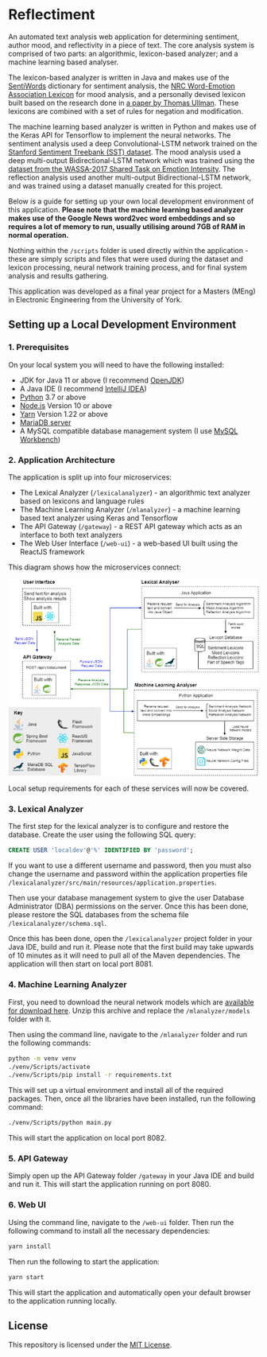 # Reflectiment
An automated text analysis web application for determining sentiment, author mood, and reflectivity in a piece of text. The core analysis system is comprised of two parts: an algorithmic, lexicon-based analyzer; and a machine learning based analyser.

The lexicon-based analyzer is written in Java and makes use of the <a href="https://hlt-nlp.fbk.eu/technologies/sentiwords">SentiWords</a> dictionary for sentiment analysis, the <a href="https://saifmohammad.com/WebPages/NRC-Emotion-Lexicon.htm">NRC Word-Emotion Association Lexicon</a> for mood analysis, and a personally devised lexicon built based on the research done in <a href="http://oro.open.ac.uk/48840/">a paper by Thomas Ullman</a>. These lexicons are combined with a set of rules for negation and modification.

The machine learning based analyzer is written in Python and makes use of the Keras API for Tensorflow to implement the neural networks. The sentiment analysis used a deep Convolutional-LSTM network trained on the <a href="https://nlp.stanford.edu/sentiment/">Stanford Sentiment Treebank (SST) dataset</a>. The mood analysis used a deep multi-output Bidirectional-LSTM network which was trained using the <a href="http://saifmohammad.com/WebPages/EmotionIntensity-SharedTask.html">dataset from the WASSA-2017 Shared Task on Emotion Intensity</a>. The reflection analysis used another multi-output Bidirectional-LSTM network, and was trained using a dataset manually created for this project.

Below is a guide for setting up your own local development environment of this application. <b>Please note that the machine learning based analyzer makes use of the Google News word2vec word embeddings and so requires a lot of memory to run, usually utilising around 7GB of RAM in normal operation.</b>

Nothing within the `/scripts` folder is used directly within the application - these are simply scripts and files that were used during the dataset and lexicon processing, neural network training process, and for final system analysis and results gathering.

This application was developed as a final year project for a Masters (MEng) in Electronic Engineering from the University of York.

## Setting up a Local Development Environment

### 1. Prerequisites
On your local system you will need to have the following installed:

* JDK for Java 11 or above (I recommend <a href="https://openjdk.java.net/install/">OpenJDK</a>)
* A Java IDE (I recommend <a href="https://www.jetbrains.com/idea/">IntelliJ IDEA</a>)
* <a href="https://www.python.org/downloads/">Python</a> 3.7 or above
* <a href="https://nodejs.org/en/download/">Node.js</a> Version 10 or above
* <a href="https://classic.yarnpkg.com/en/docs/install/#windows-stable">Yarn</a> Version 1.22 or above
* <a href="https://mariadb.org/download/">MariaDB server</a>
* A MySQL compatible database management system (I use <a href="https://www.mysql.com/products/workbench/">MySQL Workbench</a>)

### 2. Application Architecture
The application is split up into four microservices:

* The Lexical Analyzer (`/lexicalanalyzer`) - an algorithmic text analyzer based on lexicons and language rules
* The Machine Learning Analyzer (`/mlanalyzer`) - a machine learning based text analyzer using Keras and Tensorflow
* The API Gateway (`/gateway`) - a REST API gateway which acts as an interface to both text analyzers
* The Web User Interface (`/web-ui`) - a web-based UI built using the ReactJS framework

This diagram shows how the microservices connect:

![application architecture diagram](/Application-Architecture-Diagram.png)

Local setup requirements for each of these services will now be covered.

### 3. Lexical Analyzer
The first step for the lexical analyzer is to configure and restore the database. Create the user using the following SQL query:
```SQL
CREATE USER 'localdev'@'%' IDENTIFIED BY 'password';
```
If you want to use a different username and password, then you must also change the username and password within the application properties file `/lexicalanalyzer/src/main/resources/application.properties`.

Then use your database management system to give the user Database Administrator (DBA) permissions on the server. Once this has been done, please restore the SQL databases from the schema file `/lexicalanalyzer/schema.sql`.

Once this has been done, open the `/lexicalanalyzer` project folder in your Java IDE, build and run it. Please note that the first build may take upwards of 10 minutes as it will need to pull all of the Maven dependencies. The application will then start on local port 8081.

### 4. Machine Learning Analyzer

First, you need to download the neural network models which are <a href="https://drive.google.com/file/d/11Gs4X66ZMa_XU9rkc58iaDLt1Bp48BRw/view?usp=sharing">available for download here</a>. Unzip this archive and replace the `/mlanalyzer/models` folder with it.

Then using the command line, navigate to the `/mlanalyzer` folder and run the following commands:
```bash
python -m venv venv
./venv/Scripts/activate
./venv/Scripts/pip install -r requirements.txt
```
This will set up a virtual environment and install all of the required packages. Then, once all the libraries have been installed, run the following command:
```bash
./venv/Scripts/python main.py
```
This will start the application on local port 8082.

### 5. API Gateway
Simply open up the API Gateway folder `/gateway` in your Java IDE and build and run it. This will start the application running on port 8080.

### 6. Web UI
Using the command line, navigate to the `/web-ui` folder. Then run the following command to install all the necessary dependencies:
```bash
yarn install
```
Then run the following to start the application:
```bash
yarn start
```
This will start the application and automatically open your default browser to the application running locally. 

## License

This repository is licensed under the [MIT License](https://github.com/DanJSG/Reflectiment/blob/master/LICENSE).
